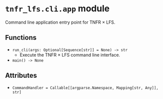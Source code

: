 # `tnfr_lfs.cli.app` module
Command line application entry point for TNFR × LFS.

## Functions
- `run_cli(args: Optional[Sequence[str]] = None) -> str`
  - Execute the TNFR × LFS command line interface.
- `main() -> None`

## Attributes
- `CommandHandler = Callable[[argparse.Namespace, Mapping[str, Any]], str]`

